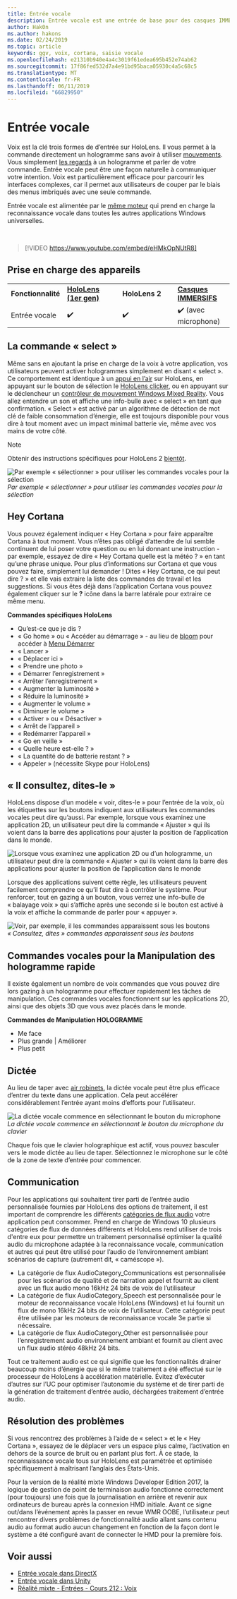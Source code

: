 ```yaml
---
title: Entrée vocale
description: Entrée vocale est une entrée de base pour des casques IMMERSIFS HoloLens et Windows Mixed Reality. Voix utilisable pour les commandes, la dictée, Cortana et bien plus encore.
author: Hak0n
ms.author: hakons
ms.date: 02/24/2019
ms.topic: article
keywords: ggv, voix, cortana, saisie vocale
ms.openlocfilehash: e21310b940e4a4c3019f61edea695b452e74ab62
ms.sourcegitcommit: 17f86fed532d7a4e91bd95baca05930c4a5c68c5
ms.translationtype: MT
ms.contentlocale: fr-FR
ms.lasthandoff: 06/11/2019
ms.locfileid: "66829950"
---
```

# <a name="voice-input"></a>Entrée vocale

Voix est la clé trois formes de d’entrée sur HoloLens. Il vous permet à la commande directement un hologramme sans avoir à utiliser [mouvements](gestures.md). Vous simplement [les regards](gaze.md) à un hologramme et parler de votre commande. Entrée vocale peut être une façon naturelle à communiquer votre intention. Voix est particulièrement efficace pour parcourir les interfaces complexes, car il permet aux utilisateurs de couper par le biais des menus imbriqués avec une seule commande.

Entrée vocale est alimentée par le [même moteur](https://msdn.microsoft.com/library/windows/apps/mt185615.aspx) qui prend en charge la reconnaissance vocale dans toutes les autres applications Windows universelles.

<br>

>[!VIDEO https://www.youtube.com/embed/eHMkOpNUtR8]

## <a name="device-support"></a>Prise en charge des appareils

<table>
    <colgroup>
    <col width="25%" />
    <col width="25%" />
    <col width="25%" />
    <col width="25%" />
    </colgroup>
    <tr>
        <td><strong>Fonctionnalité</strong></td>
        <td><a href="hololens-hardware-details.md"><strong>HoloLens (1er gen)</strong></a></td>
        <td><strong>HoloLens 2</strong></td>
        <td><a href="immersive-headset-hardware-details.md"><strong>Casques IMMERSIFS</strong></a></td>
    </tr>
     <tr>
        <td>Entrée vocale</td>
        <td>✔️</td>
        <td>✔️</td>
        <td>✔️ (avec microphone)</td>
    </tr>
</table>

## <a name="the-select-command"></a>La commande « select »

Même sans en ajoutant la prise en charge de la voix à votre application, vos utilisateurs peuvent activer hologrammes simplement en disant « select ». Ce comportement est identique à un [appui en l’air](gestures.md#air-tap) sur HoloLens, en appuyant sur le bouton de sélection le [HoloLens clicker](hardware-accessories.md#hololens-clicker), ou en appuyant sur le déclencheur un [contrôleur de mouvement Windows Mixed Reality](motion-controllers.md). Vous allez entendre un son et affiche une info-bulle avec « select » en tant que confirmation. « Select » est activé par un algorithme de détection de mot clé de faible consommation d’énergie, elle est toujours disponible pour vous dire à tout moment avec un impact minimal batterie vie, même avec vos mains de votre côté.

> [!NOTE]
> Obtenir des instructions spécifiques pour HoloLens 2 [bientôt](index.md#news-and-notes).

![Par exemple « sélectionner » pour utiliser les commandes vocales pour la sélection](images/kma-voice-select-00170-800px.png)<br>
*Par exemple « sélectionner » pour utiliser les commandes vocales pour la sélection*

## <a name="hey-cortana"></a>Hey Cortana

Vous pouvez également indiquer « Hey Cortana » pour faire apparaître Cortana à tout moment. Vous n’êtes pas obligé d’attendre de lui semble continuent de lui poser votre question ou en lui donnant une instruction - par exemple, essayez de dire « Hey Cortana quelle est la météo ? » en tant qu’une phrase unique. Pour plus d’informations sur Cortana et que vous pouvez faire, simplement lui demander ! Dites « Hey Cortana, ce qui peut dire ? » et elle vais extraire la liste des commandes de travail et les suggestions. Si vous êtes déjà dans l’application Cortana vous pouvez également cliquer sur le **?** icône dans la barre latérale pour extraire ce même menu.

**Commandes spécifiques HoloLens**
* Qu’est-ce que je dis ?
* « Go home » ou « Accéder au démarrage » - au lieu de [bloom](gestures.md#bloom) pour accéder à [Menu Démarrer](navigating-the-windows-mixed-reality-home.md#start-menu)
* « Lancer <app>»
* « Déplacer <app> ici »
* « Prendre une photo »
* « Démarrer l’enregistrement »
* « Arrêter l’enregistrement »
* « Augmenter la luminosité »
* « Réduire la luminosité »
* « Augmenter le volume »
* « Diminuer le volume »
* « Activer » ou « Désactiver »
* « Arrêt de l’appareil »
* « Redémarrer l’appareil »
* « Go en veille »
* « Quelle heure est-elle ? »
* « La quantité do de batterie restant ? »
* « Appeler <contact>» (nécessite Skype pour HoloLens)

## <a name="see-it-say-it"></a>« Il consultez, dites-le »

HoloLens dispose d’un modèle « voir, dites-le » pour l’entrée de la voix, où les étiquettes sur les boutons indiquent aux utilisateurs les commandes vocales peut dire qu’aussi. Par exemple, lorsque vous examinez une application 2D, un utilisateur peut dire la commande « Ajuster » qui ils voient dans la barre des applications pour ajuster la position de l’application dans le monde.

![Lorsque vous examinez une application 2D ou d’un hologramme, un utilisateur peut dire la commande « Ajuster » qui ils voient dans la barre des applications pour ajuster la position de l’application dans le monde](images/microphone-600px.png)

Lorsque des applications suivent cette règle, les utilisateurs peuvent facilement comprendre ce qu’il faut dire à contrôler le système. Pour renforcer, tout en gazing à un bouton, vous verrez une info-bulle de « balayage voix » qui s’affiche après une seconde si le bouton est activé à la voix et affiche la commande de parler pour « appuyer ».

![Voir, par exemple, il les commandes apparaissent sous les boutons](images/voice-seeitsayit-600px.png)<br>
*« Consultez, dites » commandes apparaissent sous les boutons*

## <a name="voice-commands-for-fast-hologram-manipulation"></a>Commandes vocales pour la Manipulation des hologramme rapide

Il existe également un nombre de voix commandes que vous pouvez dire lors gazing à un hologramme pour effectuer rapidement les tâches de manipulation. Ces commandes vocales fonctionnent sur les applications 2D, ainsi que des objets 3D que vous avez placés dans le monde.

**Commandes de Manipulation HOLOGRAMME**
* Me face
* Plus grande | Améliorer
* Plus petit

## <a name="dictation"></a>Dictée

Au lieu de taper avec [air robinets](gestures.md#air-tap), la dictée vocale peut être plus efficace d’entrer du texte dans une application. Cela peut accélérer considérablement l’entrée ayant moins d’efforts pour l’utilisateur.

![La dictée vocale commence en sélectionnant le bouton du microphone](images/micbuttonfordictation.png)<br>
*La dictée vocale commence en sélectionnant le bouton du microphone du clavier*

Chaque fois que le clavier holographique est actif, vous pouvez basculer vers le mode dictée au lieu de taper. Sélectionnez le microphone sur le côté de la zone de texte d’entrée pour commencer.

## <a name="communication"></a>Communication

Pour les applications qui souhaitent tirer parti de l’entrée audio personnalisée fournies par HoloLens des options de traitement, il est important de comprendre les différents [catégories de flux audio](https://msdn.microsoft.com/library/windows/desktop/hh404178(v=vs.85).aspx) votre application peut consommer. Prend en charge de Windows 10 plusieurs catégories de flux de données différents et HoloLens rend utiliser de trois d'entre eux pour permettre un traitement personnalisé optimiser la qualité audio du microphone adaptée à la reconnaissance vocale, communication et autres qui peut être utilisé pour l’audio de l’environnement ambiant scénarios de capture (autrement dit, « caméscope »).
* La catégorie de flux AudioCategory_Communications est personnalisée pour les scénarios de qualité et de narration appel et fournit au client avec un flux audio mono 16kHz 24 bits de voix de l’utilisateur
* La catégorie de flux AudioCategory_Speech est personnalisée pour le moteur de reconnaissance vocale HoloLens (Windows) et lui fournit un flux de mono 16kHz 24 bits de voix de l’utilisateur. Cette catégorie peut être utilisée par les moteurs de reconnaissance vocale 3e partie si nécessaire.
* La catégorie de flux AudioCategory_Other est personnalisée pour l’enregistrement audio environnement ambiant et fournit au client avec un flux audio stéréo 48kHz 24 bits.

Tout ce traitement audio est ce qui signifie que les fonctionnalités drainer beaucoup moins d’énergie que si le même traitement a été effectué sur le processeur de HoloLens à accélération matérielle. Évitez d’exécuter d’autres sur l’UC pour optimiser l’autonomie du système et de tirer parti de la génération de traitement d’entrée audio, déchargées traitement d’entrée audio.

## <a name="troubleshooting"></a>Résolution des problèmes

Si vous rencontrez des problèmes à l’aide de « select » et le « Hey Cortana », essayez de le déplacer vers un espace plus calme, l’activation en dehors de la source de bruit ou en parlant plus fort. À ce stade, la reconnaissance vocale tous sur HoloLens est paramétrée et optimisée spécifiquement à maîtrisant l’anglais des États-Unis.

Pour la version de la réalité mixte Windows Developer Edition 2017, la logique de gestion de point de terminaison audio fonctionne correctement (pour toujours) une fois que la journalisation en arrière et revenir aux ordinateurs de bureau après la connexion HMD initiale. Avant ce signe out/dans l’événement après la passer en revue WMR OOBE, l’utilisateur peut rencontrer divers problèmes de fonctionnalité audio allant sans contenu audio au format audio aucun changement en fonction de la façon dont le système a été configuré avant de connecter le HMD pour la première fois.

## <a name="see-also"></a>Voir aussi
* [Entrée vocale dans DirectX](voice-input-in-directx.md)
* [Entrée vocale dans Unity](voice-input-in-unity.md)
* [Réalité mixte - Entrées - Cours 212 : Voix](holograms-212.md)
